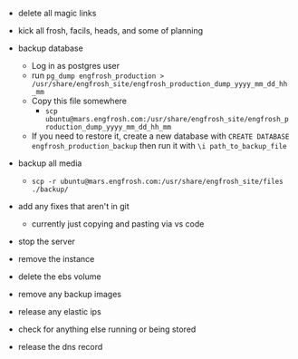 - delete all magic links
- kick all frosh, facils, heads, and some of planning
- backup database

    - Log in as postgres user
    - run `pg_dump engfrosh_production > /usr/share/engfrosh_site/engfrosh_production_dump_yyyy_mm_dd_hh_mm`
    - Copy this file somewhere
        - `scp ubuntu@mars.engfrosh.com:/usr/share/engfrosh_site/engfrosh_production_dump_yyyy_mm_dd_hh_mm`
    - If you need to restore it, create a new database with `CREATE DATABASE engfrosh_production_backup` then run it with `\i path_to_backup_file`

- backup all media
    - `scp -r ubuntu@mars.engfrosh.com:/usr/share/engfrosh_site/files ./backup/`

- add any fixes that aren't in git
    - currently just copying and pasting via vs code

- stop the server
- remove the instance
- delete the ebs volume
- remove any backup images
- release any elastic ips
- check for anything else running or being stored
- release the dns record
